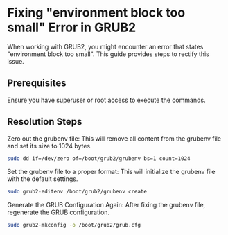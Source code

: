 # Fixing "environment block too small" Error in GRUB2

When working with GRUB2, you might encounter an error that states "environment block too small". This guide provides steps to rectify this issue.

## Prerequisites

Ensure you have superuser or root access to execute the commands.

## Resolution Steps

Zero out the grubenv file:
This will remove all content from the grubenv file and set its size to 1024 bytes.

```bash
sudo dd if=/dev/zero of=/boot/grub2/grubenv bs=1 count=1024
```

Set the grubenv file to a proper format:
This will initialize the grubenv file with the default settings.

```bash
sudo grub2-editenv /boot/grub2/grubenv create
```

Generate the GRUB Configuration Again:
After fixing the grubenv file, regenerate the GRUB configuration.

```bash
sudo grub2-mkconfig -o /boot/grub2/grub.cfg
```
